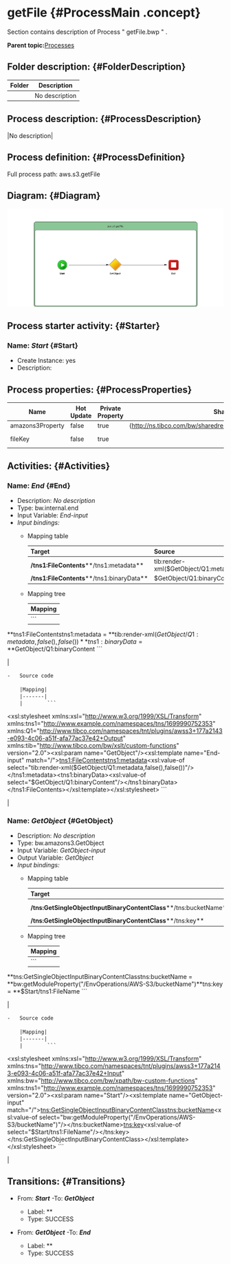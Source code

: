 # getFile {#ProcessMain .concept}

Section contains description of Process " getFile.bwp " .

**Parent topic:**[Processes](../../../../../projects/com.odido-rfp-demo.application_1.0.0_ear/common/process.md)

## Folder description: {#FolderDescription}

|Folder|Description|
|------|-----------|
| |No description|

## Process description: {#ProcessDescription}

|No description|

## Process definition: {#ProcessDefinition}

Full process path: aws.s3.getFile

## Diagram: {#Diagram}

![](getFile.bwp.png)

## Process starter activity: {#Starter}

### Name: **_Start_** {#Start}

-   Create Instance: yes
-   Description:

## Process properties: {#ProcessProperties}

|Name|Hot Update|Private Property|Shared Resource Type|Type|Property Source|
|----|----------|----------------|--------------------|----|---------------|
|amazons3Property|false|true|\{http://ns.tibco.com/bw/sharedresource/amazons3\}Amazons3ClientConfiguration|\{http://ns.tibco.com/bw/sharedresource/amazons3\}Amazons3ClientConfiguration| |
|fileKey|false|true| |xsd:string|[/EnvOperations/AWS-S3/fileKey](#)|

## Activities: {#Activities}

### Name: **_End_** {#End}

-   Description: *No description*
-   Type: bw.internal.end
-   Input Variable: *End-input*
-   *Input bindings:*
    -   Mapping table

        |Target|Source|
        |------|------|
        |**/tns1:FileContents****/tns1:metadata**|tib:render-xml\($GetObject/Q1:metadata,false\(\),false\(\)\)|
        |**/tns1:FileContents****/tns1:binaryData**|$GetObject/Q1:binaryContent|

    -   Mapping tree

        |Mapping|
        |-------|
        |        ```
**tns1:FileContentstns1:metadata = **tib:render-xml($GetObject/Q1:metadata,false(),false())**tns1:binaryData = **$GetObject/Q1:binaryContent
        ```

|

    -   Source code

        |Mapping|
        |-------|
        |        ```
<?xml version="1.0" encoding="UTF-8"?>
<xsl:stylesheet xmlns:xsl="http://www.w3.org/1999/XSL/Transform" xmlns:tns1="http://www.example.com/namespaces/tns/1699990752353" xmlns:Q1="http://www.tibco.com/namespaces/tnt/plugins/awss3+177a2143-e093-4c06-a51f-afa77ac37e42+Output" xmlns:tib="http://www.tibco.com/bw/xslt/custom-functions" version="2.0"><xsl:param name="GetObject"/><xsl:template name="End-input" match="/"><tns1:FileContents><tns1:metadata><xsl:value-of select="tib:render-xml($GetObject/Q1:metadata,false(),false())"/></tns1:metadata><tns1:binaryData><xsl:value-of select="$GetObject/Q1:binaryContent"/></tns1:binaryData></tns1:FileContents></xsl:template></xsl:stylesheet>
        ```

|


### Name: **_GetObject_** {#GetObject}

-   Description: *No description*
-   Type: bw.amazons3.GetObject
-   Input Variable: *GetObject-input*
-   Output Variable: *GetObject*
-   *Input bindings:*
    -   Mapping table

        |Target|Source|
        |------|------|
        |**/tns:GetSingleObjectInputBinaryContentClass****/tns:bucketName**|bw:getModuleProperty\("/EnvOperations/AWS-S3/bucketName"\)|
        |**/tns:GetSingleObjectInputBinaryContentClass****/tns:key**|$Start/tns1:FileName|

    -   Mapping tree

        |Mapping|
        |-------|
        |        ```
**tns:GetSingleObjectInputBinaryContentClasstns:bucketName = **bw:getModuleProperty(&quot;/EnvOperations/AWS-S3/bucketName&quot;)**tns:key = **$Start/tns1:FileName
        ```

|

    -   Source code

        |Mapping|
        |-------|
        |        ```
<?xml version="1.0" encoding="UTF-8"?>
<xsl:stylesheet xmlns:xsl="http://www.w3.org/1999/XSL/Transform" xmlns:tns="http://www.tibco.com/namespaces/tnt/plugins/awss3+177a2143-e093-4c06-a51f-afa77ac37e42+Input" xmlns:bw="http://www.tibco.com/bw/xpath/bw-custom-functions" xmlns:tns1="http://www.example.com/namespaces/tns/1699990752353" version="2.0"><xsl:param name="Start"/><xsl:template name="GetObject-input" match="/"><tns:GetSingleObjectInputBinaryContentClass><tns:bucketName><xsl:value-of select="bw:getModuleProperty(&quot;/EnvOperations/AWS-S3/bucketName&quot;)"/></tns:bucketName><tns:key><xsl:value-of select="$Start/tns1:FileName"/></tns:key></tns:GetSingleObjectInputBinaryContentClass></xsl:template></xsl:stylesheet>
        ```

|


## Transitions: {#Transitions}

-   From: **_Start_** -To: **_GetObject_**
    -   Label: **
    -   Type: SUCCESS

-   From: **_GetObject_** -To: **_End_**
    -   Label: **
    -   Type: SUCCESS

